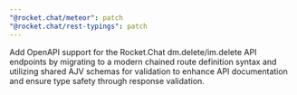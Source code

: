 ```yaml
---
"@rocket.chat/meteor": patch
"@rocket.chat/rest-typings": patch
---
```


Add OpenAPI support for the Rocket.Chat dm.delete/im.delete API endpoints by migrating to a modern chained route definition syntax and utilizing shared AJV schemas for validation to enhance API documentation and ensure type safety through response validation.

